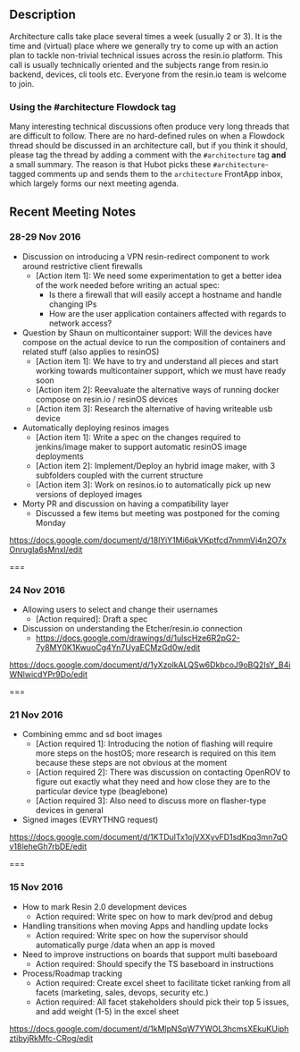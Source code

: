 ## Description

Architecture calls take place several times a week (usually 2 or 3). It is the time and (virtual) place where we generally try to come up with an action plan to tackle non-trivial technical issues across the resin.io platform. This call is usually technically oriented and the subjects range from resin.io backend, devices, cli tools etc. Everyone from the resin.io team is welcome to join.

### Using the #architecture Flowdock tag

Many interesting technical discussions often produce very long threads that are difficult to follow. There are no hard-defined rules on when a Flowdock thread should be discussed in an architecture call, but if you think it should, please tag the thread by adding a comment with the `#architecture` tag **and** a small summary. The reason is that Hubot picks these `#architecture`-tagged comments up and sends them to the `architecture` FrontApp inbox, which largely forms our next meeting agenda.

## Recent Meeting Notes

### 28-29 Nov 2016

* Discussion on introducing a VPN resin-redirect component to work around restrictive client firewalls 
  * [Action item 1]: We need some experimentation to get a better idea of the work needed before writing an actual spec:
    * Is there a firewall that will easily accept a hostname and handle changing IPs
    * How are the user application containers affected with regards to network access?
* Question by Shaun on multicontainer support: Will the devices have compose on the actual device to run the composition of containers and related stuff (also applies to resinOS)
  * [Action item 1]: We have to try and understand all pieces and start working towards multicontainer support, which we must have ready soon
  * [Action item 2]: Reevaluate the alternative ways of running docker compose on resin.io / resinOS devices
  * [Action item 3]: Research the alternative of having writeable usb device
* Automatically deploying resinos images
  * [Action item 1]: Write a spec on the changes required to jenkins/image maker to support automatic resinOS image deployments
  * [Action item 2]: Implement/Deploy an hybrid image maker, with 3 subfolders coupled with the current structure
  * [Action item 3]:  Work on resinos.io to automatically pick up new versions of deployed images
* Morty PR and discussion on having a compatibility layer
  * Discussed a few items but meeting was postponed for the coming Monday

https://docs.google.com/document/d/18lYiY1Mi6qkVKptfcd7nmmVi4n2O7xOnrugIa6sMnxI/edit

===

### 24 Nov 2016

* Allowing users to select and change their usernames
  * [Action required]: Draft a spec
* Discussion on understanding the Etcher/resin.io connection
  * https://docs.google.com/drawings/d/1ulscHze6R2pG2-7y8MY0K1KwuoCg4Yn7UyaECMzGd0w/edit

https://docs.google.com/document/d/1yXzolkALQSw6DkbcoJ9oBQ2IsY_B4iWNlwicdYPr9Do/edit

===

### 21 Nov 2016

* Combining emmc and sd boot images
  * [Action required 1]: Introducing the notion of flashing will require more steps on the hostOS; more research is required on this item because these steps are not obvious at the moment
  * [Action required 2]: There was discussion on contacting OpenROV to figure out exactly what they need and how close they are to the particular device type (beaglebone)
  * [Action required 3]: Also need to discuss more on flasher-type devices in general
* Signed images (EVRYTHNG request)

https://docs.google.com/document/d/1KTDulTx1ojVXXyvFD1sdKpq3mn7qOv18leheGh7rbDE/edit

===

### 15 Nov 2016

* How to mark Resin 2.0 development devices
  * Action required: Write spec on how to mark dev/prod and debug
* Handling transitions when moving Apps and handling update locks
  * Action required: Write spec on how the supervisor should automatically purge /data when an app is moved
* Need to improve instructions on boards that support multi baseboard
  * Action required: Should specify the TS baseboard in instructions
* Process/Roadmap tracking
  * Action required: Create excel sheet to facilitate ticket ranking from all facets (marketing, sales, devops, security etc.)
  * Action required: All facet stakeholders should pick their top 5 issues, and add weight (1-5) in the excel sheet

https://docs.google.com/document/d/1kMlpNSqW7YWOL3hcmsXEkuKUiphztibyjRkMfc-CRog/edit